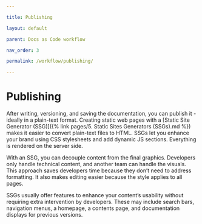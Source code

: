 ---
title: Publishing
layout: default
parent: Docs as Code workflow
nav_order: 3
permalink: /workflow/publishing/
---

# Publishing

After writing, versioning, and saving the documentation, you can publish it - ideally in a plain-text format. Creating static web pages with a [Static Site Generator (SSG)]({% link pages/5. Static Sites Generators (SSGs).md %}) makes it easier to convert plain-text files to HTML. SSGs let you enhance your brand using CSS stylesheets and add dynamic JS sections. Everything is rendered on the server side.

With an SSG, you can decouple content from the final graphics. Developers only handle technical content, and another team can handle the visuals. This approach saves developers time because they don’t need to address formatting. It also makes editing easier because the style applies to all pages.

SSGs usually offer features to enhance your content’s usability without requiring extra intervention by developers. These may include search bars, navigation menus, a homepage, a contents page, and documentation displays for previous versions.

